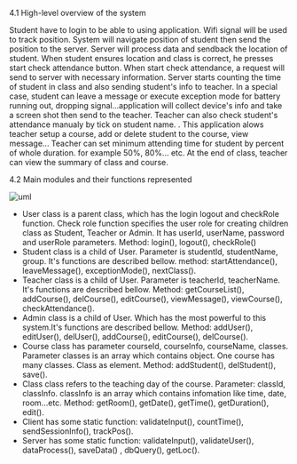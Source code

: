 4.1 High-level overview of the system


  Student have to login to be able to using application. Wifi signal will be used to track position. System will navigate position of student then send the position to the server. Server will process data and sendback the location of student. When student ensures location and class is correct, he presses start check attendance button. When start check attendance, a request will send to server with necessary information. Server starts counting the time of student in class and also sending student's info to teacher. In a special case, student can leave a message or execute exception mode for battery running out, dropping signal...application will collect device's info and take a screen shot then send to the teacher. Teacher can also check student's attendance manualy by tick on student name. .
  This application alows teacher setup a course, add or delete student to the course, view message... Teacher can set minimum attending time for student by percent of whole duration. for example 50%, 80%... etc.
  At the end of class, teacher can view the summary of class and course.

4.2 Main modules and their functions represented


  <img src="http://users.metropolia.fi/~quocdu/software/project_uml.jpg" alt="uml" >


  
  - User class is a parent class, which has the login logout and checkRole function. Check role function specifies the user role for creating children class as Student, Teacher or Admin. It has userId, userName, password and userRole parameters. Method: login(), logout(), checkRole()
  - Student class is a child of User. Parameter is studentId, studentName, group. It's functions are described bellow. method: startAttendance(), leaveMessage(), exceptionMode(), nextClass().
  - Teacher class is a child of User. Parameter is teacherId, teacherName. It's functions are described bellow. Method: getCourseList(), addCourse(), delCourse(), editCourse(), viewMessage(), viewCourse(), checkAttendance().
  - Admin class is a child of User. Which has the most powerful to this system.It's functions are described bellow. Method: addUser(), editUser(), delUser(), addCourse(), editCourse(), delCourse().
  - Course class has parameter courseId, courseInfo, courseName, classes. Parameter classes is an array which contains object. One course has many classes. Class as element. Method: addStudent(), delStudent(), save().
  - Class class refers to the teaching day of the course. Parameter: classId, classInfo. classInfo is an array which contains infomation like time, date, room...etc. Method: getRoom(), getDate(), getTime(), getDuration(), edit().
  - Client has some static function: validateInput(), countTime(), sendSessionInfo(), trackPos().
  - Server has some static function: validateInput(), validateUser(), dataProcess(), saveData() , dbQuery(), getLoc().
